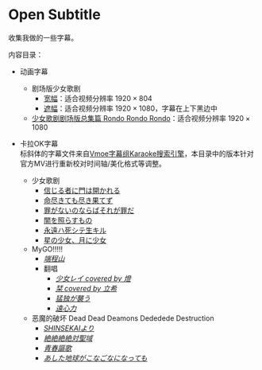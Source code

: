 # Open Subtitle

收集我做的一些字幕。

内容目录：

- 动画字幕
  - 剧场版少女歌剧
    - [宽幅](anime/revuestarlight-gekijoban.ass)：适合视频分辨率 $1920\times 804$
    - [遮幅](anime/revuestarlight-gekijoban-178.ass)：适合视频分辨率 $1920\times 1080$，字幕在上下黑边中
  - [少女歌剧剧场版总集篇 Rondo Rondo Rondo](anime/revuestarlight-rororo-178.ass)：适合视频分辨率 $1920 \times 1080$

- 卡拉OK字幕  
  标斜体的字幕文件来自[Vmoe字幕组Karaoke搜索引擎](https://karaoke.vmoe.info/)，本目录中的版本针对官方MV进行重新校对时间轴/美化格式等调整。
  - 少女歌剧
    - [信じる者に門は開かれる](karaoke/revuestarlight-信じる者に門は開かれる.ass) 
    - [命尽きても尽き果てず](karaoke/revuestarlight-命尽きても尽き果てず.ass)
    - [罪がないのならばそれが罪だ](karaoke/revuestarlight-罪がないのならばそれが罪だ.ass)
    - [闇を照らすもの](karaoke/revuestarlight-闇を照らすもの.ass)
    - [永遠ハ死シテ生キル](karaoke/revuestarlight-永遠ハ死シテ生キル.ass)
    - [星の少女、月に少女](karaoke/revuestarlight-星の少女、月に少女.ass)
  - MyGO!!!!!
    - [*端程山*](karaoke/mygo-端程山.ass)
    - 翻唱
      - [*少女レイ covered by 燈*](karaoke/mygo-cover-少女レイ.ass)
      - [*栞 covered by 立希*](karaoke/mygo-cover-栞.ass)
      - [*猛独が襲う*](karaoke/猛独が襲う.ass)
      - [*遠心力*](karaoke/mygo-cover-遠心力.ass)
  - 恶魔的破坏 Dead Dead Deamons Dededede Destruction
    - [*SHINSEKAIより*](karaoke/dededede-SHINSEKAIより.ass)
    - [*絶絶絶絶対聖域*](karaoke/dededede-絶絶絶絶対聖域.ass)
    - [*青春謳歌*](karaoke/dededede-青春謳歌.ass)
    - [*あした地球がこなごなになっても*](karaoke/あした地球がこなごなになっても.ass)
